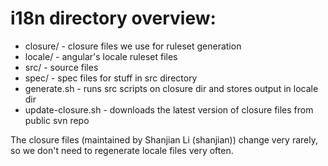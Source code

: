 # i18n directory overview:

- closure/ - closure files we use for ruleset generation
- locale/ - angular's locale ruleset files
- src/ - source files
- spec/ - spec files for stuff in src directory
- generate.sh - runs src scripts on closure dir and stores output in locale dir
- update-closure.sh - downloads the latest version of closure files from public svn repo

The closure files (maintained by Shanjian Li (shanjian)) change very rarely, so we don't need to
regenerate locale files very often.

